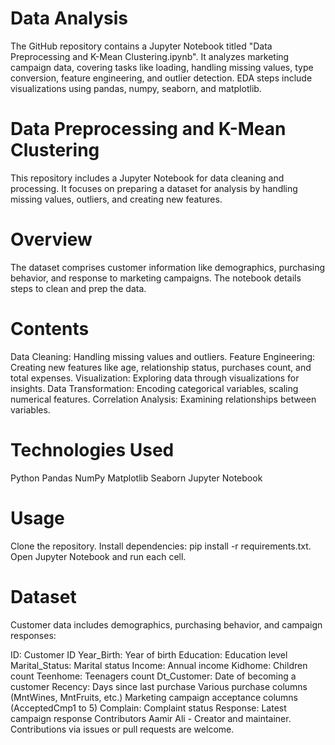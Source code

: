 # Data Analysis
The GitHub repository contains a Jupyter Notebook titled "Data Preprocessing and K-Mean Clustering.ipynb". It analyzes marketing campaign data, covering tasks like loading, handling missing values, type conversion, feature engineering, and outlier detection. EDA steps include visualizations using pandas, numpy, seaborn, and matplotlib.

# Data Preprocessing and K-Mean Clustering
This repository includes a Jupyter Notebook for data cleaning and processing. It focuses on preparing a dataset for analysis by handling missing values, outliers, and creating new features.

# Overview
The dataset comprises customer information like demographics, purchasing behavior, and response to marketing campaigns. The notebook details steps to clean and prep the data.

# Contents
Data Cleaning: Handling missing values and outliers.
Feature Engineering: Creating new features like age, relationship status, purchases count, and total expenses.
Visualization: Exploring data through visualizations for insights.
Data Transformation: Encoding categorical variables, scaling numerical features.
Correlation Analysis: Examining relationships between variables.

# Technologies Used
Python
Pandas
NumPy
Matplotlib
Seaborn
Jupyter Notebook

# Usage
Clone the repository.
Install dependencies: pip install -r requirements.txt.
Open Jupyter Notebook and run each cell.

# Dataset
Customer data includes demographics, purchasing behavior, and campaign responses:

ID: Customer ID
Year_Birth: Year of birth
Education: Education level
Marital_Status: Marital status
Income: Annual income
Kidhome: Children count
Teenhome: Teenagers count
Dt_Customer: Date of becoming a customer
Recency: Days since last purchase
Various purchase columns (MntWines, MntFruits, etc.)
Marketing campaign acceptance columns (AcceptedCmp1 to 5)
Complain: Complaint status
Response: Latest campaign response
Contributors
Aamir Ali - Creator and maintainer. Contributions via issues or pull requests are welcome.
